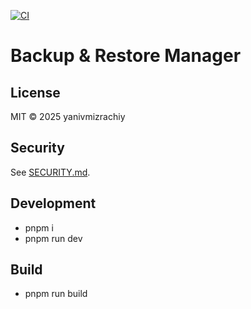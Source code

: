 [![CI](https://github.com/yanivmizrachiy/backup-manager/actions/workflows/ci.yml/badge.svg)](https://github.com/yanivmizrachiy/backup-manager/actions/workflows/ci.yml)

# Backup & Restore Manager

## License
MIT © 2025 yanivmizrachiy

## Security
See [SECURITY.md](SECURITY.md).

## Development
- pnpm i
- pnpm run dev

## Build
- pnpm run build
